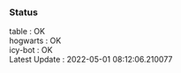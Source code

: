 ### Status


table : OK  
hogwarts : OK  
icy-bot : OK  
Latest Update : 2022-05-01 08:12:06.210077
